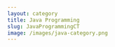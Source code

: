 ```yaml
---
layout: category
title: Java Programming
slug: JavaProgrammingCT
image: /images/java-category.png
---
```

